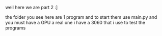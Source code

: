 well here we are part 2 :]

the folder you see here are 1 program and to start them use main.py   and you must have a GPU  a real one i have a 3060 that i use to test the programs 
